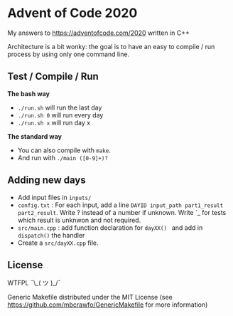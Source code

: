 # Advent of Code 2020

My answers to https://adventofcode.com/2020 written in C++

Architecture is a bit wonky: the goal is to have an easy to compile / run process by using only one command line.

## Test / Compile / Run

**The bash way**
- `./run.sh` will run the last day
- `./run.sh 0` will run every day
- `./run.sh x` will run day x

**The standard way**
- You can also compile with `make`.
- And run with `./main ([0-9]+)?`

## Adding new days

- Add input files in `inputs/`
- `config.txt` : For each input, add a line `DAYID input_path part1_result part2_result`. Write ? instead of a number if unknown. Write `\_ for tests which result is unknwon and not required.
- `src/main.cpp` : add function declaration for `dayXX() ` and add in `dispatch()` the handler
- Create a `src/dayXX.cpp` file.

## License

WTFPL ¯\\\_( ツ )\_/¯

Generic Makefile distributed under the MIT License (see https://github.com/mbcrawfo/GenericMakefile for more information)
